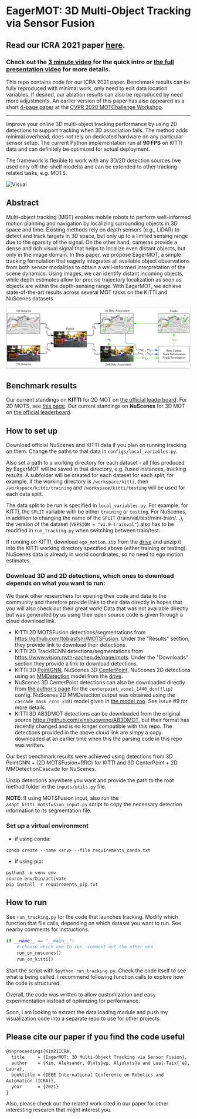 # EagerMOT: 3D Multi-Object Tracking via Sensor Fusion
## Read our ICRA 2021 paper [here](https://arxiv.org/abs/2104.14682).

### Check out the [3 minute video](https://youtu.be/RX4xDQ0YXxE) for the quick intro or [the full presentation video](https://youtu.be/k8pKpvbenoM) for more details.

This repo contains code for our ICRA 2021 paper. Benchmark results can be fully reproduced with minimal work, only need to edit data location variables. If desired, our ablation results can also be reproduced by need more adjustments. 
An earlier version of this paper has also appeared as a short [4-page paper](https://motchallenge.net/workshops/bmtt2020/papers/EagerMOT.pdf) at the [CVPR 2020 MOTChallenge Workshop](https://motchallenge.net/workshops/bmtt2020/).

---

Improve your online 3D multi-object tracking performance by using 2D detections to support tracking when 3D association fails. The method adds minimal overhead, does not rely on dedicated hardware on any particular sensor setup. The current Python implementation run at **90 FPS** on KITTI data and can definitely be optimized for actual deployment.

The framework is flexible to work with any 3D/2D detection sources (we used only off-the-shelf models) and can be extended to other tracking-related tasks, e.g. MOTS.

![Visual](figures/test_visualization.gif)


## Abstract
Multi-object tracking (MOT) enables mobile robots to perform well-informed motion planning and navigation by localizing surrounding objects in 3D space and time. Existing methods rely on depth sensors (e.g., LiDAR) to detect and track targets in 3D space, but only up to a limited sensing range due to the sparsity of the signal. On the other hand, cameras provide a dense and rich visual signal that helps to localize even distant objects, but only in the image domain. In this paper, we propose EagerMOT, a simple tracking formulation that eagerly integrates all available object observations from both sensor modalities to obtain a well-informed interpretation of the scene dynamics. Using images, we can identify distant incoming objects, while depth estimates allow for precise trajectory localization as soon as objects are within the depth-sensing range. With EagerMOT, we achieve state-of-the-art results across several MOT tasks on the KITTI and NuScenes datasets.

![Diagram](figures/eagermot_diagram_2.png)

## Benchmark results

Our current standings on **KITTI** for 2D MOT on [the official leaderboard](http://www.cvlibs.net/datasets/kitti/eval_tracking.php). For 2D MOTS, see [this page](http://www.cvlibs.net/datasets/kitti/eval_mots_detail.php?result=714550ab34eca8356b2163f8c18c246ec18fbf0b). 
Our current standings on **NuScenes** for 3D MOT on [the official leaderboard](https://www.nuscenes.org/tracking?externalData=all&mapData=all&modalities=Any).

## How to set up

Download official NuScenes and KITTI data if you plan on running tracking on them. Change the paths to that data in `configs/local_variables.py`. 

Also set a path to a working directory for each dataset - all files produced by EagerMOT will be saved in that directory, e.g. fused instances, tracking results. A subfolder will be created for each dataset for each split, for example, if the working directory is `/workspace/kitti`, then `/workspace/kitti/training` and `/workspace/kitti/testing` will be used for each data split. 

The data split to be run is specified in `local_variables.py`. For example, for KITTI, the `SPLIT` variable with be either `training` or `testing`. For NuScenes, in addition to changing the name of the `SPLIT` (train/val/test/mini-train/...), the version of the dataset (`VERSION = "v1.0-trainval"`) also has to be modified in `run_tracking.py` when switching between train/test. 

If running on KITTI, download `ego_motion.zip` from the [drive](https://drive.google.com/drive/folders/1MpAa9YErhAZNEJjIrC4Ky21YfNj2jatM?usp=sharing) and unzip it into the KITTI working directory specified above (either training or testing). NuScenes data is already in world coordinates, so no need to ego motion estimates.

### Download 3D and 2D detections, which ones to download depends on what you want to run:
We thank other researchers for opening their code and data to the community and therefore provide links to their data directly in hopes that you will also check out their great work! 
Data that was not available directly but was generated by us using their open source code is given through a cloud download link.

* KITTI 2D MOTSFusion detections/segmentations from https://github.com/tobiasfshr/MOTSFusion. Under the "Results" section, they provide link to download their detections.
* KITTI 2D TrackRCNN detections/segmentations from https://www.vision.rwth-aachen.de/page/mots. Under the "Downloads" section they provide a link to download detections.
* KITTI 3D [PointGNN](https://github.com/WeijingShi/Point-GNN), NuScenes 3D [CenterPoint](https://github.com/tianweiy/CenterPoint), NuScenes 2D detections using an [MMDetection](https://github.com/open-mmlab/mmdetection) model from the [drive](https://drive.google.com/drive/folders/1MpAa9YErhAZNEJjIrC4Ky21YfNj2jatM?usp=sharing).  
* NuScenes 3D CenterPoint detections can also be downloaded directly from [the author's page](https://github.com/tianweiy/CenterPoint/blob/master/configs/nusc/README.md) for the `centerpoint_voxel_1440_dcn(flip)` config.
NuScenes 2D MMDetection output was obtained using the `cascade_mask_rcnn_x101` model given in [the model zoo](https://github.com/open-mmlab/mmdetection/tree/master/configs/cascade_rcnn). See issue #9 for more details.
* KITTI 3D AB3DMOT detections can be downloaded from the original source https://github.com/xinshuoweng/AB3DMOT, but their format has recently changed and is no longer compatible with this repo. The detections provided in the above cloud link are simpy a copy downloaded at an earlier time when this the parsing code in this repo was written.

Our best benchmark results were achieved using detections from 3D PointGNN + (2D MOTSFusion+RRC) for KITTI and 3D CenterPoint + 2D MMDetectionCascade for NuScenes.

Unzip detections anywhere you want and provide the path to the root method folder in the `inputs/utils.py` file. 

**NOTE**: If using MOTSFusion input, also run the `adapt_kitti_motsfusion_input.py` script to copy the necessary detection information to its segmentation file.  

### Set up a virtual environment
* if using conda: 
```
conda create --name <env> --file requirements_conda.txt
```
* if using pip: 
```
python3 -m venv env
source env/bin/activate
pip install -r requirements_pip.txt
```



## How to run
See `run_tracking.py` for the code that launches tracking. Modify which function that file calls, depending on which dataset you want to run. See nearby comments for instructions.
```py
if __name__ == "__main__":
    # choose which one to run, comment out the other one
    run_on_nuscenes()  
    run_on_kitti()
```
Start the script with `$python run_tracking.py`. Check the code itself to see what is being called. I recommend following function calls to explore how the code is structured.

Overall, the code was written to allow customization and easy experimentation instead of optimizing for performance. 

Soon, I am looking to extract the data loading module and push my visualization code into a separate repo to use for other projects.

## Please cite our paper if you find the code useful
```
@inproceedings{Kim21ICRA,
  title     = {EagerMOT: 3D Multi-Object Tracking via Sensor Fusion},
  author    = {Kim, Aleksandr, O\v{s}ep, Aljo\v{s}a and Leal-Taix{'e}, Laura},
  booktitle = {IEEE International Conference on Robotics and Automation (ICRA)},
  year      = {2021}
}
```

Also, please check out the related work cited in our paper for other interesting research that might interest you.












